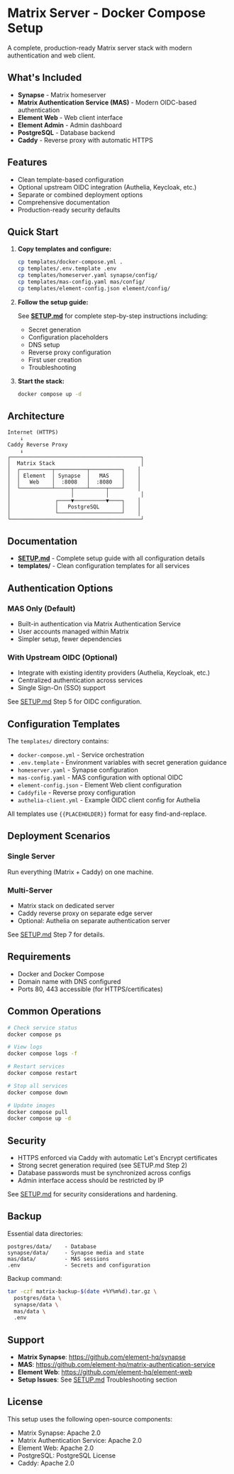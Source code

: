 # Matrix Server - Docker Compose Setup

A complete, production-ready Matrix server stack with modern authentication and web client.

## What's Included

- **Synapse** - Matrix homeserver
- **Matrix Authentication Service (MAS)** - Modern OIDC-based authentication
- **Element Web** - Web client interface
- **Element Admin** - Admin dashboard
- **PostgreSQL** - Database backend
- **Caddy** - Reverse proxy with automatic HTTPS

## Features

- Clean template-based configuration
- Optional upstream OIDC integration (Authelia, Keycloak, etc.)
- Separate or combined deployment options
- Comprehensive documentation
- Production-ready security defaults

## Quick Start

1. **Copy templates and configure:**
   ```bash
   cp templates/docker-compose.yml .
   cp templates/.env.template .env
   cp templates/homeserver.yaml synapse/config/
   cp templates/mas-config.yaml mas/config/
   cp templates/element-config.json element/config/
   ```

2. **Follow the setup guide:**

   See **[SETUP.md](SETUP.md)** for complete step-by-step instructions including:
   - Secret generation
   - Configuration placeholders
   - DNS setup
   - Reverse proxy configuration
   - First user creation
   - Troubleshooting

3. **Start the stack:**
   ```bash
   docker compose up -d
   ```

## Architecture

```
Internet (HTTPS)
    ↓
Caddy Reverse Proxy
    ↓
┌─────────────────────────────────────────┐
│  Matrix Stack                           │
│  ┌──────────┬──────────┬──────────┐    │
│  │ Element  │ Synapse  │   MAS    │    │
│  │   Web    │  :8008   │  :8080   │    │
│  └──────────┴─────┬────┴─────┬────┘    │
│                   │          │          │
│              ┌────▼──────────▼────┐    │
│              │   PostgreSQL       │    │
│              └────────────────────┘    │
└─────────────────────────────────────────┘
```

## Documentation

- **[SETUP.md](SETUP.md)** - Complete setup guide with all configuration details
- **templates/** - Clean configuration templates for all services

## Authentication Options

### MAS Only (Default)
- Built-in authentication via Matrix Authentication Service
- User accounts managed within Matrix
- Simpler setup, fewer dependencies

### With Upstream OIDC (Optional)
- Integrate with existing identity providers (Authelia, Keycloak, etc.)
- Centralized authentication across services
- Single Sign-On (SSO) support

See [SETUP.md](SETUP.md) Step 5 for OIDC configuration.

## Configuration Templates

The `templates/` directory contains:

- `docker-compose.yml` - Service orchestration
- `.env.template` - Environment variables with secret generation guidance
- `homeserver.yaml` - Synapse configuration
- `mas-config.yaml` - MAS configuration with optional OIDC
- `element-config.json` - Element Web client configuration
- `Caddyfile` - Reverse proxy configuration
- `authelia-client.yml` - Example OIDC client config for Authelia

All templates use `{{PLACEHOLDER}}` format for easy find-and-replace.

## Deployment Scenarios

### Single Server
Run everything (Matrix + Caddy) on one machine.

### Multi-Server
- Matrix stack on dedicated server
- Caddy reverse proxy on separate edge server
- Optional: Authelia on separate authentication server

See [SETUP.md](SETUP.md) Step 7 for details.

## Requirements

- Docker and Docker Compose
- Domain name with DNS configured
- Ports 80, 443 accessible (for HTTPS/certificates)

## Common Operations

```bash
# Check service status
docker compose ps

# View logs
docker compose logs -f

# Restart services
docker compose restart

# Stop all services
docker compose down

# Update images
docker compose pull
docker compose up -d
```

## Security

- HTTPS enforced via Caddy with automatic Let's Encrypt certificates
- Strong secret generation required (see SETUP.md Step 2)
- Database passwords must be synchronized across configs
- Admin interface access should be restricted by IP

See [SETUP.md](SETUP.md) for security considerations and hardening.

## Backup

Essential data directories:
```
postgres/data/    - Database
synapse/data/     - Synapse media and state
mas/data/         - MAS sessions
.env              - Secrets and configuration
```

Backup command:
```bash
tar -czf matrix-backup-$(date +%Y%m%d).tar.gz \
  postgres/data \
  synapse/data \
  mas/data \
  .env
```

## Support

- **Matrix Synapse**: https://github.com/element-hq/synapse
- **MAS**: https://github.com/element-hq/matrix-authentication-service
- **Element Web**: https://github.com/element-hq/element-web
- **Setup Issues**: See [SETUP.md](SETUP.md) Troubleshooting section

## License

This setup uses the following open-source components:
- Matrix Synapse: Apache 2.0
- Matrix Authentication Service: Apache 2.0
- Element Web: Apache 2.0
- PostgreSQL: PostgreSQL License
- Caddy: Apache 2.0
